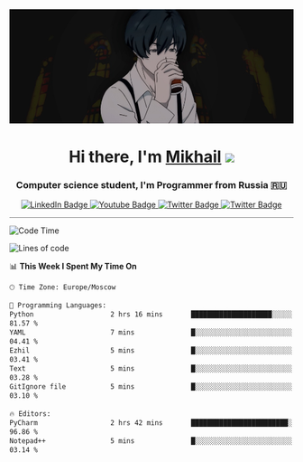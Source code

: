 <div>
  <div align="center">
    <img src="img/banner.jpg"/>
    <h1 align="center">Hi there, I'm <a href="https://github.com/Angeloffy" target="_blank">Mikhail</a> 
    <img src="https://github.com/blackcater/blackcater/raw/main/images/Hi.gif" height="32"/></h1>
  </div>

  <h3 align="center">Computer science student, I'm Programmer from Russia 🇷🇺</h3>
  <div id="badges" align="center">
    <a href="https://t.me/angeloffy">
      <img src="https://img.shields.io/badge/Telegram-2CA5E0?style=for-the-badge&logo=telegram&logoColor=white" alt="LinkedIn Badge"/>
    </a>
    <a href="https://www.youtube.com/channel/UCEL3-LeG0U1_2Ji9XXcPhkQ">
      <img src="https://img.shields.io/badge/YouTube-red?style=for-the-badge&logo=youtube&logoColor=white" alt="Youtube Badge"/>
    </a>
    <a href="mailto:angeloffy.work@gmail.com">
      <img src="https://img.shields.io/badge/Gmail-D14836?style=for-the-badge&logo=gmail&logoColor=white" alt="Twitter Badge"/>
    </a>
    <a href="https://discordapp.com/users/949624873649582121">
      <img src="https://img.shields.io/badge/Discord-7289DA?style=for-the-badge&logo=discord&logoColor=white" alt="Twitter Badge"/>
    </a>
</div>
 
 <hr style="height:1px; color:black; background-color:gray"> 
  
<!--START_SECTION:waka-->
![Code Time](http://img.shields.io/badge/Code%20Time-233%20hrs%201%20min-blue)

![Lines of code](https://img.shields.io/badge/From%20Hello%20World%20I%27ve%20Written-36.4%20thousand%20lines%20of%20code-blue)

📊 **This Week I Spent My Time On** 

```text
🕑︎ Time Zone: Europe/Moscow

💬 Programming Languages: 
Python                   2 hrs 16 mins       ████████████████████░░░░░   81.57 % 
YAML                     7 mins              █░░░░░░░░░░░░░░░░░░░░░░░░   04.41 % 
Ezhil                    5 mins              █░░░░░░░░░░░░░░░░░░░░░░░░   03.41 % 
Text                     5 mins              █░░░░░░░░░░░░░░░░░░░░░░░░   03.28 % 
GitIgnore file           5 mins              █░░░░░░░░░░░░░░░░░░░░░░░░   03.10 % 

🔥 Editors: 
PyCharm                  2 hrs 42 mins       ████████████████████████░   96.86 % 
Notepad++                5 mins              █░░░░░░░░░░░░░░░░░░░░░░░░   03.14 % 
```


<!--END_SECTION:waka-->
